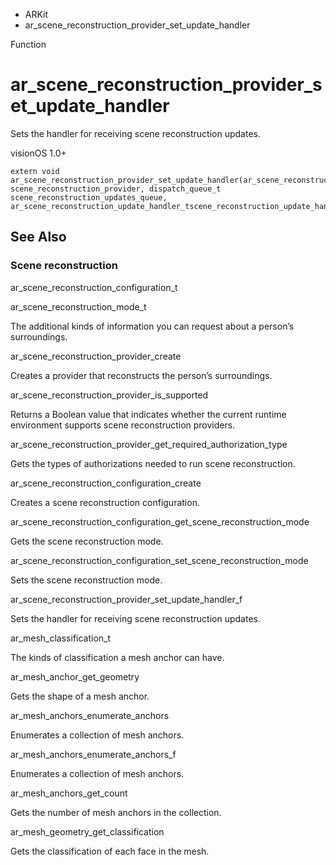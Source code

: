 

- ARKit
-  ar_scene_reconstruction_provider_set_update_handler 

Function

# ar_scene_reconstruction_provider_set_update_handler

Sets the handler for receiving scene reconstruction updates.

visionOS 1.0+

``` source
extern void ar_scene_reconstruction_provider_set_update_handler(ar_scene_reconstruction_provider_t scene_reconstruction_provider, dispatch_queue_t scene_reconstruction_updates_queue, ar_scene_reconstruction_update_handler_tscene_reconstruction_update_handler);
```

## See Also

### Scene reconstruction

ar_scene_reconstruction_configuration_t

ar_scene_reconstruction_mode_t

The additional kinds of information you can request about a person’s surroundings.

ar_scene_reconstruction_provider_create

Creates a provider that reconstructs the person’s surroundings.

ar_scene_reconstruction_provider_is_supported

Returns a Boolean value that indicates whether the current runtime environment supports scene reconstruction providers.

ar_scene_reconstruction_provider_get_required_authorization_type

Gets the types of authorizations needed to run scene reconstruction.

ar_scene_reconstruction_configuration_create

Creates a scene reconstruction configuration.

ar_scene_reconstruction_configuration_get_scene_reconstruction_mode

Gets the scene reconstruction mode.

ar_scene_reconstruction_configuration_set_scene_reconstruction_mode

Sets the scene reconstruction mode.

ar_scene_reconstruction_provider_set_update_handler_f

Sets the handler for receiving scene reconstruction updates.

ar_mesh_classification_t

The kinds of classification a mesh anchor can have.

ar_mesh_anchor_get_geometry

Gets the shape of a mesh anchor.

ar_mesh_anchors_enumerate_anchors

Enumerates a collection of mesh anchors.

ar_mesh_anchors_enumerate_anchors_f

Enumerates a collection of mesh anchors.

ar_mesh_anchors_get_count

Gets the number of mesh anchors in the collection.

ar_mesh_geometry_get_classification

Gets the classification of each face in the mesh.

